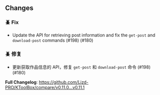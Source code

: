 ## Changes

[//]: # (### 💡 Feature)

### 🪲 Fix

- Update the API for retrieving post information and fix the `get-post` and `download-post` commands (#198) (#180)

[//]: # (### 💡 新特性)

### 🪲 修复

- 更新获取作品信息的 API，修复 `get-post` 和 `download-post` 命令 (#198) (#180)

**Full Changelog**: https://github.com/Ljzd-PRO/KToolBox/compare/v0.11.0...v0.11.1